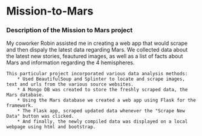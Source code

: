 # Mission-to-Mars

### Description of the Mission to Mars project

My coworker Robin assisted me in creating a web app that would scrape and then dispaly the latest data regarding Mars. We collected data about the latest new stories, feautured images, as well as a list of facts about Mars and information regarding the 4 hemispheres.

    This particular project incorporated various data analysis methods:
        * Used BeautifulSoup and Splinter to locate and scrape images, text and urls from the various source websites.
        * A Mongo DB was created to store the freshly scraped data, the Mars database.
        * Using the Mars database we created a web app using Flask for the framework.
        * The Flask app, scraped updated data whenever the "Scrape New Data" button was clicked.
        * And finally, the newly compiled data was displayed on a local webpage using html and bootstrap.
